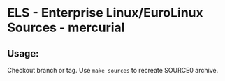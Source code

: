 # ELS - Enterprise Linux/EuroLinux Sources - mercurial
 
## Usage:
  Checkout branch or tag. Use `make sources` to recreate  SOURCE0 archive.
